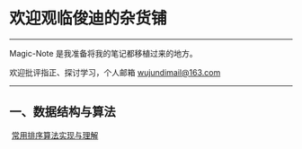 # 欢迎观临俊迪的杂货铺

***

Magic-Note 是我准备将我的笔记都移植过来的地方。

欢迎批评指正、探讨学习，个人邮箱 wujundimail@163.com

***

## 一、数据结构与算法

  [常用排序算法实现与理解](https://github.com/wujundi/Magic-Note/blob/master/%E6%8E%92%E5%BA%8F%E7%AE%97%E6%B3%95%E7%9A%84%E5%AE%9E%E7%8E%B0%E4%B8%8E%E7%90%86%E8%A7%A3.md)
